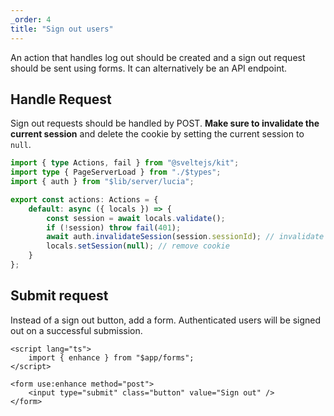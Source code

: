 ```yaml
---
_order: 4
title: "Sign out users"
---
```


An action that handles log out should be created and a sign out request should be sent using forms. It can alternatively be an API endpoint.

## Handle Request

Sign out requests should be handled by POST. **Make sure to invalidate the current session** and delete the cookie by setting the current session to `null`.

```ts
import { type Actions, fail } from "@sveltejs/kit";
import type { PageServerLoad } from "./$types";
import { auth } from "$lib/server/lucia";

export const actions: Actions = {
	default: async ({ locals }) => {
		const session = await locals.validate();
		if (!session) throw fail(401);
		await auth.invalidateSession(session.sessionId); // invalidate session
		locals.setSession(null); // remove cookie
	}
};
```

## Submit request

Instead of a sign out button, add a form. Authenticated users will be signed out on a successful submission.

```svelte
<script lang="ts">
	import { enhance } from "$app/forms";
</script>

<form use:enhance method="post">
	<input type="submit" class="button" value="Sign out" />
</form>
```
